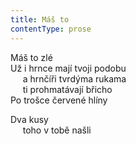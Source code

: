 ```yaml
---
title: Máš to
contentType: prose
---
```


<section>

Máš to zlé  
Už i hrnce mají tvoji podobu  
     a hrnčíři tvrdýma rukama  
     ti prohmatávají břicho  
Po trošce červené hlíny

</section>

<section>

Dva kusy  
     toho v tobě našli

</section>
